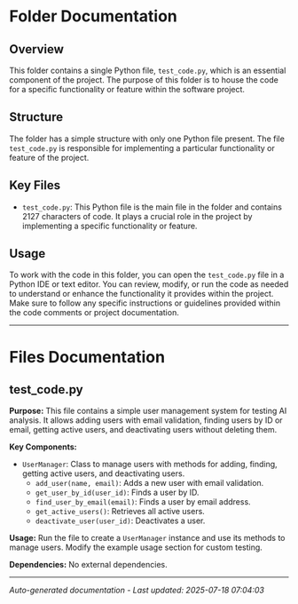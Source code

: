 # Folder Documentation

## Overview
This folder contains a single Python file, `test_code.py`, which is an essential component of the project. The purpose of this folder is to house the code for a specific functionality or feature within the software project.

## Structure
The folder has a simple structure with only one Python file present. The file `test_code.py` is responsible for implementing a particular functionality or feature of the project.

## Key Files
- `test_code.py`: This Python file is the main file in the folder and contains 2127 characters of code. It plays a crucial role in the project by implementing a specific functionality or feature.

## Usage
To work with the code in this folder, you can open the `test_code.py` file in a Python IDE or text editor. You can review, modify, or run the code as needed to understand or enhance the functionality it provides within the project. Make sure to follow any specific instructions or guidelines provided within the code comments or project documentation.

---

# Files Documentation

## test_code.py

**Purpose:** This file contains a simple user management system for testing AI analysis. It allows adding users with email validation, finding users by ID or email, getting active users, and deactivating users without deleting them.

**Key Components:**
- `UserManager`: Class to manage users with methods for adding, finding, getting active users, and deactivating users.
  - `add_user(name, email)`: Adds a new user with email validation.
  - `get_user_by_id(user_id)`: Finds a user by ID.
  - `find_user_by_email(email)`: Finds a user by email address.
  - `get_active_users()`: Retrieves all active users.
  - `deactivate_user(user_id)`: Deactivates a user.

**Usage:** Run the file to create a `UserManager` instance and use its methods to manage users. Modify the example usage section for custom testing.

**Dependencies:** No external dependencies.

---
*Auto-generated documentation - Last updated: 2025-07-18 07:04:03*
